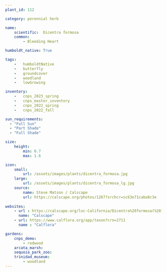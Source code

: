 ```yaml
---
plant_id: 112

category: perennial herb

name: 
    scientific:  Dicentra formosa                     
    common: 
        - Bleeding Heart 

humboldt_native: True

tags: 
    -   humboldtNative
    -   butterfly 
    -   groundcover
    -   woodland
    -   lowGrowing

inventory: 
    -   cnps_2023_spring
    -   cnps_master_inventory
    -   cnps_2022_spring
    -   cnps_2022_fall

sun_requirements:
  - "Full Sun"
  - "Part Shade"
  - "Full Shade"

size:
    height: 
        min: 0.7
        max: 1.6

icon: 
    small: 
        url: /assets/images/plants/dicentra_formosa.jpg
    large: 
        url: /assets/images/plants/dicentra_formosa_lg.jpg
    source:
        name: Steve Matson / Calscape
        url: https://calscape.org/photos/1267?srchcr=sc63e71caba8c3e 
 
websites:
    - url : https://calscape.org/loc-California/Dicentra%20formosa(%20) 
      name: "Calscape"
    - url: https://www.calflora.org/app/taxon?crn=2711
      name : "Calflora"

gardens:
    cnps_demo:
        - redwood
    arcata_marsh:
    sequoia_park_zoo:
    trinidad_museum:
        - woodland
---
```

